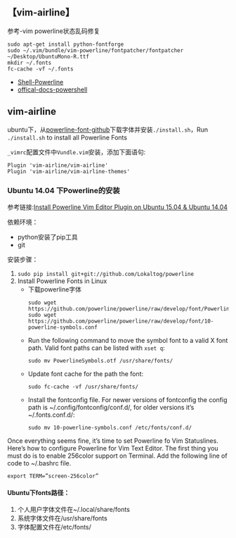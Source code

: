 [powerline-font-github]: https://github.com/powerline/fonts

## 【vim-airline】
参考-vim powerline状态乱码修复
```
sudo apt-get install python-fontforge
sudo ~/.vim/bundle/vim-powerline/fontpatcher/fontpatcher ~/Desktop/UbuntuMono-R.ttf
mkdir ~/.fonts
fc-cache -vf ~/.fonts
```

* [Shell-Powerline](https://github.com/banga/powerline-shell)
* [offical-docs-powershell](https://powerline.readthedocs.io/en/master/installation.html#patched-fonts)
## vim-airline
ubuntu下，从[powerline-font-github]下载字体并安装`./install.sh`，Run `./install.sh` to install all Powerline Fonts

`_vimrc`配置文件中`Vundle.vim`安装，添加下面语句:
```
Plugin 'vim-airline/vim-airline' 
Plugin 'vim-airline/vim-airline-themes'
```

### Ubuntu 14.04 下Powerline的安装
参考链接:[Install Powerline Vim Editor Plugin on Ubuntu 15.04 & Ubuntu 14.04](http://sourcedigit.com/17395-install-powerline-vim-editor-plugin-on-ubuntu-15-04-ubuntu-14-04/)

依赖环境：
* python安装了pip工具
* git

安装步骤：
1. `sudo pip install git+git://github.com/Lokaltog/powerline`
2. Install Powerline Fonts in Linux
    * 下载powerline字体
        ```
        sudo wget https://github.com/powerline/powerline/raw/develop/font/PowerlineSymbols.otf
        sudo wget https://github.com/powerline/powerline/raw/develop/font/10-powerline-symbols.conf
        ```
    * Run the following command to move the symbol font to a valid X font path. Valid font paths can be listed with `xset q`:
      ```
      sudo mv PowerlineSymbols.otf /usr/share/fonts/
      ```
    * Update font cache for the path the font:
      ```
      sudo fc-cache -vf /usr/share/fonts/
      ```
    * Install the fontconfig file. For newer versions of fontconfig the config path is ~/.config/fontconfig/conf.d/, for older versions it’s ~/.fonts.conf.d/:
      ```
      sudo mv 10-powerline-symbols.conf /etc/fonts/conf.d/
      ```

Once everything seems fine, it’s time to set Powerline fo Vim Statuslines. Here’s how to configure Powerline for Vim Text Editor.
The first thing you must do is to enable 256color support on Terminal. Add the following line of code to ~/.bashrc file.
```
export TERM=”screen-256color”
```

#### Ubuntu下fonts路径：
1. 个人用户字体文件在~/.local/share/fonts
2. 系统字体文件在/usr/share/fonts
3. 字体配置文件在/etc/fonts/
